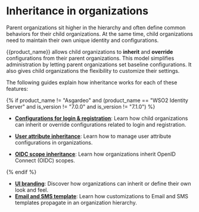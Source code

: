 # Inheritance in organizations

Parent organizations sit higher in the hierarchy and often define common behaviors for their child organizations. At the same time, child organizations need to maintain their own unique identity and configurations.

{{product_name}} allows child organizations to **inherit** and **override** configurations from their parent organizations. This model simplifies administration by letting parent organizations set baseline configurations. It also gives child organizations the flexibility to customize their settings.

The following guides explain how inheritance works for each of these features:

{% if product_name != "Asgardeo" and (product_name == "WSO2 Identity Server" and is_version != "7.0.0" and is_version != "7.1.0") %}

- **[Configurations for login & registration]({{base_path}}/guides/organization-management/inheritance-in-organizations/login-registration-inheritance/)**: Learn how child organizations can inherit or override configurations related to login and registration.

- **[User attribute inheritance]({{base_path}}/guides/organization-management/inheritance-in-organizations/attribute-inheritance/)**: Learn how to manage user attribute configurations in organizations.
- **[OIDC scope inheritance]({{base_path}}/guides/organization-management/inheritance-in-organizations/oidc-scope-inheritance/)**: Learn how organizations inherit OpenID Connect (OIDC) scopes.

{% endif %}

- **[UI branding]({{base_path}}/guides/organization-management/inheritance-in-organizations/ui-branding-inheritance/)**: Discover how organizations can inherit or define their own look and feel.
- **[Email and SMS template]({{base_path}}/guides/organization-management/inheritance-in-organizations/email-sms-templates-inheritance/)**: Learn how customizations to Email and SMS templates propagate in an organization hierarchy.
